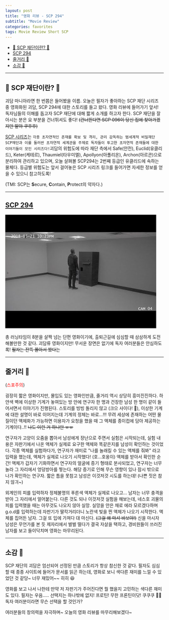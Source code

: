 ```yaml
---
layout: post
title: "영화 리뷰 - SCP 294"
subtitle: "Movie Review"
categories: favorites
tags: Movie Review Short SCP
---
```


<!-- @import "[TOC]" {cmd="toc" depthFrom=1 depthTo=6 orderedList=false} -->

<!-- code_chunk_output -->

- [👻 SCP 재단이란? 👻](#scp-재단이란)
- [SCP 294](#scp-294httpswwwyoutubecomwatchvanaoonc0ufot262s)
- [줄거리 📖](#줄거리)
- [소감 🎤](#소감)

<!-- /code_chunk_output -->

---

## 👻 SCP 재단이란? 👻

괴담 마니아라면 한 번쯤은 들어봤을 이름. 오늘은 필자가 좋아하는 SCP 재단 시리즈 중 영화화된 괴담, SCP 294에 대한 스토리를 들고 왔다. 영화 리뷰에 들어가기 앞서! 독자님들의 이해를 돕고자 SCP 재단에 대해 짧게 소개를 하고자 한다. SCP 재단을 잘 아시는 분은 요 부분을 건너뛰셔도 좋다! ~~(건너뛴다면 SCP 096이 당신 집에 찾아가겠지만 말야 쿠후후)~~

[SCP 시리즈](http://scp-wiki.wikidot.com/)는 `각종 초자연적인 존재를 확보 및 격리, 관리 감독하는 범세계적 비밀재단 SCP재단과 이를 둘러싼 초자연적 세계관을 주제로 독자들이 투고한 초자연적 존재들에 대한 이야기들이 모인 시리즈다!`괴담의 위험도에 따라 재단 측에서 Safe(안전), Euclid(유클리드), Keter(케테르), Thaumiel(타우미엘), Apollyon(아폴리온), Archon(아르콘)으로 분리하여 관리하고 있으며, 오늘 살펴볼 SCP294는 2번째 등급인 유클리드에 속하는 물체다. 등급별 위험도는 앞서 걸어놓은 SCP 시리즈 링크를 들어가면 자세한 정보를 얻을 수 있으니 참고하도록!

(TMI: SCP는 **S**ecure, **C**ontain, **P**rotect의 약자다.)

---

## [SCP 294](https://www.youtube.com/watch?v=aNaOOnc0ufo&t=262s)

![SCP 294](https://raw.githubusercontent.com/Cho-Geonwoo/Cho-Geonwoo.github.io/master/assets/img/favorites/SCP294.jpg)

총 러닝타임이 8분을 살짝 넘는 단편 영화이기에, 출퇴근길에 심심할 때 삼삼하게 도전해볼만한 것 같다. 괴담류 영화이지만! 무서운 장면은 없기에 독자 여러분들은 안심하도록! ~~필자는 잔뜩 쫄아서 봤다는~~

---

## 줄거리 📖

(<span style="color:red">스포주의</span>)

굉장히 짧은 영화이지만, 몰입도 있는 영화인만큼, 줄거리 역시 상당히 흥미진진하다. 하얀색 벽에 이상한 기계가 놓여있는 방 안에 연구자 한 명과 건장한 남성 한 명이 같이 들어서면서 이야기가 진행된다. 스토리를 빙빙 돌리지 않고 (크으 사이다! 🥤), 이상한 기계에 대한 설명이 바로 이어지는데 기계의 정체는 바로...!!! 무려 세상에 존재하는 어떤 물질이던 액체화가 가능하면 이용자가 요청을 했을 때 그 액체를 종이컵에 담아 제공하는 기계이다..!! ~~나도 이런 거 하나만 ㅠㅠ~~

연구자가 고양이 오줌을 뽑아서 남성에게 장난으로 주면서 실험은 시작되는데, 실험 내용은 자판기에서 나온 액체가 실제로 요구한 액체와 똑같은지를 남성이 확인하는 것이었다. 각종 액체를 실험하다가, 연구자가 재미로 "나를 놀래킬 수 있는 액체를 줘봐" 라고 입력을 했는데, 액체가 실제로 나오기 시작했다! (호...호옹이) 액체를 받아서 확인한 순간! 액체가 갑자기 기화하면서 연구자의 얼굴에 증기 형태로 분사되었고, 연구자는 너무 놀라 그 자리에서 엉덩방아를 찧는다. 해당 증기로 인해 무슨 영향이 있나 잠시 밖으로 나가 확인하는 연구자. 짧은 틈을 못참고 남성은 이것저것 시도를 하는데! (나쁜 짓은 참지 않긔~)

외계인의 피를 입력하자 정체불명의 푸른색 액체가 실제로 나오고... 남자는 너무 충격을 받아 그 자리에서 얼어붙는다. 다른 것도 되나 이것저것 실험을 해보는데, 네스호 괴물의 피를 입력했을 때는 아무것도 나오지 않아 실망. 실망을 안은 채로 에라 모르겠다하며 g.o.d를 입력하는데 자판기가 딸칵거리더니 노란색 빛을 띈 액체가 나오기 시작한다. 액체를 집어든 남자. 그걸 또 입에 가져다 대 마신다. ~~(그걸 왜 마셔 바보야!)~~ 신을 마시자 남성은 무언가를 본 듯 제자리에서 벌벌 떨다가 결국 자살을 택하고, 경비원들이 쓰러진 남자를 보고 들이닥치며 영화는 마무리된다.

---

## 소감 🎤

SCP 재단의 괴담은 엄선되어 선정된 만큼 스토리가 항상 참신한 것 같다. 필자도 심심할 때 종종 사이트에 들어가 문서를 읽곤 하는데, 영화로 보니 색다른 재미를 느낄 수 있었던 것 같당~ 너무 재밌어~~ 히히 😆

영화를 보고 나서 나한테 만약 저 자판기가 주어진다면 뭘 했을지 고민하는 색다른 재미도 있다. 필자는 우음..... 선택지는 하나밖에 없지! 프로틴! 무한 프론틴이닷! 쿠쿠쿠 💪💪 독자 여러분이라면 무슨 선택을 할 것인가?

여러분들의 창의력을 자극하며~ 오늘의 영화 리뷰를 마무리해보겠다~
